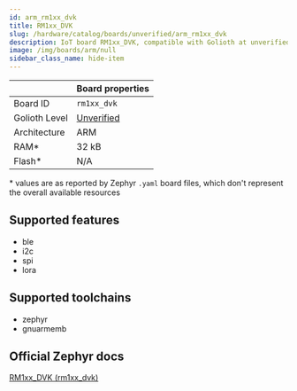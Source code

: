 ```yaml
---
id: arm_rm1xx_dvk
title: RM1xx_DVK
slug: /hardware/catalog/boards/unverified/arm_rm1xx_dvk
description: IoT board RM1xx_DVK, compatible with Golioth at unverified level.
image: /img/boards/arm/null
sidebar_class_name: hide-item
---
```


[//]: # (This is an auto-generated file, do not edit! Changes to it will be lost upon re-generation)



|                | Board properties     |
| -------------  | -------------------- |
| Board ID       | `rm1xx_dvk` |
| Golioth Level  | [Unverified](/hardware#unverified-boards) |
| Architecture   | ARM |
| RAM*           | 32 kB |
| Flash*         | N/A |

\* values are as reported by Zephyr `.yaml` board files, which don't represent the overall available resources



## Supported features

* ble
* i2c
* spi
* lora

## Supported toolchains

* zephyr
* gnuarmemb

## Official Zephyr docs

[RM1xx_DVK (rm1xx_dvk)](https://docs.zephyrproject.org/latest/boards/arm/rm1xx_dvk/doc/index.html)
